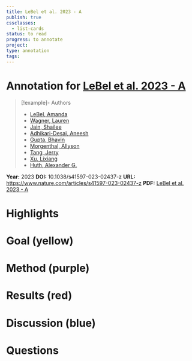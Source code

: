 ```yaml
---
title: LeBel et al. 2023 - A
publish: true
cssclasses:
  - list-cards
status: to read
progress: to annotate
project:
type: annotation
tags:
---
```

# Annotation for [LeBel et al. 2023 - A](Papers/References/LeBel%20et%20al.%202023%20-%20A)

> [!example]- Authors
> - [LeBel, Amanda](LeBel%2C%20Amanda)
> - [Wagner, Lauren](Wagner%2C%20Lauren)
> - [Jain, Shailee](Jain%2C%20Shailee)
> - [Adhikari-Desai, Aneesh](Adhikari-Desai%2C%20Aneesh)
> - [Gupta, Bhavin](Gupta%2C%20Bhavin)
> - [Morgenthal, Allyson](Morgenthal%2C%20Allyson)
> - [Tang, Jerry](Tang%2C%20Jerry)
> - [Xu, Lixiang](Xu%2C%20Lixiang)
> - [Huth, Alexander G.](Huth%2C%20Alexander%20G.)

**Year:** 2023
**DOI:** 10.1038/s41597-023-02437-z
**URL:** https://www.nature.com/articles/s41597-023-02437-z
**PDF:** [LeBel et al. 2023 - A](Papers/PDFs/LeBel%20et%20al.%202023%20-%20A%20natural%20language%20fMRI%20dataset%20for%20voxelwise%20encoding%20models.pdf)

# Highlights


# Goal (yellow)


# Method (purple)


# Results (red)


# Discussion (blue)


# Questions

